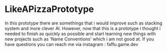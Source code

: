 # LikeAPizzaPrototype
In this prototype there are somethings that i would improve such as stacking system and more clever AI. However, now that this is a prototype 
i thought i needed to finish as quickly as possible and start learning new things with new projects such as 'Name Conventions' which i am not good at. If you have questions you can reach me via 
instagram : faffu.game.dev
